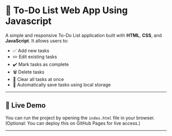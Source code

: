 # 📝 To-Do List Web App Using Javascript

A simple and responsive To-Do List application built with **HTML**, **CSS**, and **JavaScript**. It allows users to:

- ✅ Add new tasks
- ✏️ Edit existing tasks
- ✔️ Mark tasks as complete
- 🗑️ Delete tasks
- 🧹 Clear all tasks at once
- 💾 Automatically save tasks using local storage

---

## 🚀 Live Demo

You can run the project by opening the `index.html` file in your browser.  
(Optional: You can deploy this on GitHub Pages for live access.)

---

